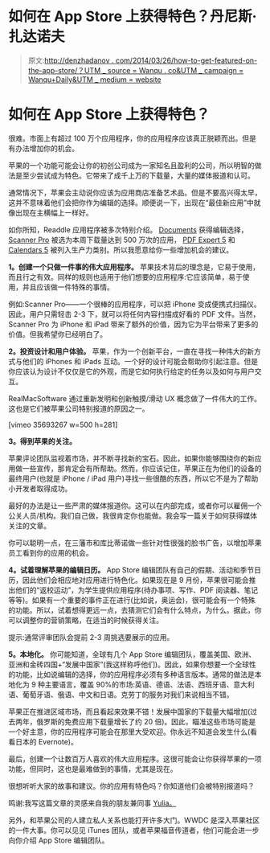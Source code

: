 # 如何在 App Store 上获得特色？丹尼斯·扎达诺夫

> 原文:[http://denzhadanov . com/2014/03/26/how-to-get-featured-on-the-app-store/？UTM _ source = Wanqu . co&UTM _ campaign = Wanqu+Daily&UTM _ medium = website](http://denzhadanov.com/2014/03/26/how-to-get-featured-on-the-app-store/?utm_source=wanqu.co&utm_campaign=Wanqu+Daily&utm_medium=website)

# 如何在 App Store 上获得特色？

很难。市面上有超过 100 万个应用程序，你的应用程序应该真正脱颖而出。但是有办法增加你的机会。

苹果的一个功能可能会让你的初创公司成为一家知名且盈利的公司，所以明智的做法是至少尝试成为特色。它带来了成千上万的下载量，大量的媒体报道和认可。

通常情况下，苹果会主动说你应该为应用商店准备艺术品。但是不要高兴得太早，这并不意味着他们会把你作为编辑的选择。顺便说一下，出现在“最佳新应用”中就像出现在主横幅上一样好。



如你所知，Readdle 应用程序被多次特别介绍。 [Documents](http://readdle.com/) 获得编辑选择， [Scanner Pro](https://itunes.apple.com/app/scanner-pro-scan-multipage/id333710667?mt=8) 被选为本周下载量达到 500 万次的应用， [PDF Expert 5](http://readdle.com/products/pdfexpert5/) 和 [Calendars 5](https://itunes.apple.com/app/calendars-5/id697927927?mt=8&ign-mpt=uo%3D4) 被列入生产力类别。所以我愿意给你一些增加机会的建议。



**1。创建一个只做一件事的伟大应用程序。**
苹果技术背后的理念是，它易于使用，而且行之有效。同样的规则也适用于他们想要的应用程序:它应该简单，易于使用，并且应该做一件特殊的事情。

例如:Scanner Pro——一个很棒的应用程序，可以把 iPhone 变成便携式扫描仪。因此，用户只需轻击 2-3 下，就可以将任何内容扫描成好看的 PDF 文件。当然，Scanner Pro 为 iPhone 和 iPad 带来了额外的价值，因为它为平台带来了更多的价值。但我希望你已经明白了。



**2。投资设计和用户体验。**
苹果，作为一个创新平台，一直在寻找一种伟大的新方式与他们的 iPhones 和 iPads 互动。一个好的设计可能会帮助你引起注意。但是你应该认为设计不仅仅是它的外观，而是它如何执行给定的任务以及如何与用户交互。

RealMacSoftware 通过重新发明和创新触摸/滑动 UX 概念做了一件伟大的工作。这也是它们被苹果公司特别报道的原因之一。

[vimeo 35693267 w=500 h=281]

**3。得到苹果的关注。**

苹果评论团队监视着市场，并不断寻找新的宝石。因此，如果你能够围绕你的新应用做一些宣传，那肯定会有所帮助。然而，你应该记住，苹果正在为他们的设备的最终用户(也就是 iPhone / iPad 用户)寻找一些很酷的东西，所以它不是为了帮助小开发者取得成功。

最好的办法是让一些严肃的媒体报道你。这可以在内部完成，或者你可以雇佣一个公关人员/机构。我们自己做，我很肯定你也能做。我会写一篇关于如何获得媒体关注的文章。

你可以聪明一点，在三藩市和库比蒂诺做一些针对性很强的脸书广告，以增加苹果员工看到你的应用的机会。

**4。试着理解苹果的编辑日历。**
App Store 编辑团队有自己的假期、活动和季节日历，因此他们会相应地对应用进行特色化。如果现在是 9 月份，苹果很可能会推出他们的“返校运动”，为学生提供应用程序(待办事项、写作、PDF 阅读器、笔记等等)。如果有一个重要的事件正在进行(比如说，奥运会)，很可能会有一个特殊的功能。所以，试着想得更远一点，去猜测它们会有什么特点，为什么。据此，你可以调整你的营销策略，在适当的时候获得关注。

提示:通常评审团队会提前 2-3 周挑选要展示的应用。



**5。本地化。**
你可能知道，全球有几个 App Store 编辑团队，覆盖美国、欧洲、亚洲和金砖四国+“发展中国家”(我这样称呼他们)。因此，如果你想要一个全球性的功能，比如说编辑的选择，你的应用程序必须有多种语言版本。通常的做法是本地化为 9 种主要语言，覆盖 90%的市场:英语、德语、法语、西班牙语、意大利语、葡萄牙语、俄语、中文和日语。克劳丁的服务对我们来说相当不错。

苹果正在推进区域市场，而且看起来效果不错！发展中国家的下载量大幅增加(过去两年，俄罗斯的免费应用下载量增长了约 20 倍)。因此，瞄准这些市场可能是一个好主意，你的应用程序可能会在那里大受欢迎。你永远不知道会发生什么(看看日本的 Evernote)。

最后，创建一个让数百万人喜欢的伟大应用程序。这很可能会让你获得苹果的一项功能，但同时，这也是最难做到的事情，尤其是现在。

很想听听大家的故事和建议。你的应用有特色吗？你知道他们会被特别报道吗？

鸣谢:我写这篇文章的灵感来自我的朋友兼同事 [Yulia。](http://www.quora.com/Yulichka-YD)

另外，和苹果公司的人建立私人关系也能打开许多大门。WWDC 是深入苹果社区的一件大事。你可以见见 iTunes 团队，或者苹果福音传道者，他们可能会进一步向你介绍 App Store 编辑团队。







